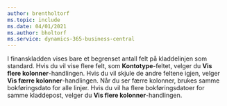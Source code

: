 ```yaml
---
author: brentholtorf
ms.topic: include
ms.date: 04/01/2021
ms.author: bholtorf
ms.service: dynamics-365-business-central
---
```

I finanskladden vises bare et begrenset antall felt på kladdelinjen som standard. Hvis du vil vise flere felt, som **Kontotype**-feltet, velger du **Vis flere kolonner**-handlingen. Hvis du vil skjule de andre feltene igjen, velger **Vis færre kolonner**-handlingen. Når du ser færre kolonner, brukes samme bokføringsdato for alle linjer. Hvis du vil ha flere bokføringsdatoer for samme kladdepost, velger du **Vis flere kolonner**-handlingen.
